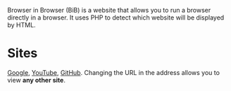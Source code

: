 Browser in Browser (BiB) is a website that allows you to run a browser directly in a browser. It uses PHP to detect which website will be displayed by HTML.

# Sites
[Google](https://tyler887.github.io/BiB/view?site=https://google.com), [YouTube](https://tyler887.github.io/BiB/view?site=https://youtube.com),
[GitHub](https://tyler887.github.io/BiB/view?site=https://google.com).  Changing the URL in the address allows you to view
**any other site**.
